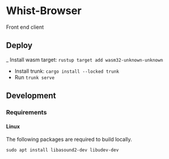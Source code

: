 # Whist-Browser
Front end client

## Deploy

_ Install wasm target: `rustup target add wasm32-unknown-unknown`
- Install trunk: `cargo install --locked trunk`
- Run `trunk serve`

## Development

### Requirements
#### Linux
The following packages are required to build locally.
```shell
sudo apt install libasound2-dev libudev-dev
```
